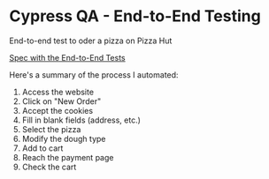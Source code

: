# Cypress QA - End-to-End Testing

End-to-end test to oder a pizza on Pizza Hut

[Spec with the End-to-End Tests](https://github.com/gablemathias/pizzahut-cypress/blob/main/cypress/e2e/spec.cy.js)

Here's a summary of the process I automated:

1. Access the website
2. Click on "New Order"
3. Accept the cookies
4. Fill in blank fields (address, etc.)
5. Select the pizza
6. Modify the dough type
7. Add to cart
8. Reach the payment page
9. Check the cart